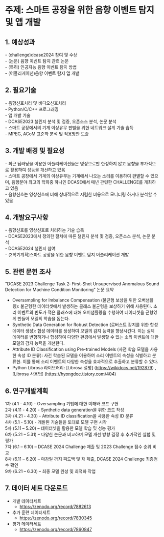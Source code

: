 <h1>주제: 스마트 공장을 위한 음향 이벤트 탐지 및 앱 개발</h1>

<h2>1. 예상성과</h2>
- (challenge)dcase2024 참여 및 수상<br>
- (논문) 음향 이벤트 탐지 관련 논문<br>
- (특허) 인공지능 음향 이벤트 탐지 방법<br>
- (어플리케이션)음향 이벤트 탐지 앱 개발

<h2>2. 필요기술</h2>
- 음향신호처리 및 비디오신호처리<br>
- Python/C/C++ 프로그래밍<br>
- 앱 개발 기술<br>
- DCASE2023 챌린지 분석 및 검증, 오픈소스 분석, 논문 분석<br>
- 스마트 공장에서의 기계 이상유무 판별을 위한 네트워크 설계 기술 습득<br>
- MPEG, ACoM 표준화 분석 및 적용방안 도출


<h2>3. 개발 배경 및 필요성</h2>
- 최근 딥러닝을 이용한 어플리케이션들은 영상으로만 한정하지 않고 음향을 부가적으로 활용하여 성능을 개선하고 있음<br>
- 스마트 공장에서 기계의 이상유무는 기계에서 나오는 소리를 이용하여 판별할 수 있으며, 음향분야 최고의 학회중 하나인 DCASE에서 매년 관련한  CHALLENGE를 개최하고 있음<br>
- 음향신호는 영상신호에 비해 상대적으로 저렴한 비용으로 모니터링 하거나 분석할 수 있음<br>

<h2>4. 개발요구사항</h2>
- 음향신호를 영상신호로 처리하는 기술 습득<br>
- DCASE2023에서 정의한 절차에 따른 챌린지 분석 및 검증, 오픈소스 분석, 논문 분석<br>
- DCASE2024 챌린지 참여<br>
- (2학기계획)스마트 공장을 위한 음향 이벤트 탐지 어플리케이션 개발

<h2>5. 관련 문헌 조사</h2>
"DCASE 2023 Challenge Task 2: First-Shot Unsupervised Anomalous Sound Detection for Machine Condition Monitoring" 논문 요약

- Oversampling for Imbalance Compensation (불균형 보상을 위한 오버샘플링): 불균형한 데이터셋에서 발생하는 클래스 불균형을 보상하기 위해 사용된다. 소리 이벤트의 빈도가 적은 클래스에 대해 오버샘플링을 수행하여 데이터셋을 균형있게 만들어 모델의 학습을 돕는다.
- Synthetic Data Generation for Robust Detection (로버스트 감지를 위한 합성 데이터 생성): 합성 데이터를 생성하여 모델의 감지 능력을 향상시킨다. 이는 실제 데이터를 변형하거나 합성하여 다양한 환경에서 발생할 수 있는 소리 이벤트에 대한 모델의 감지 능력을 개선한다.
- Attribute ID Classification using Pre-trained Models (사전 학습 모델을 사용한 속성 ID 분류): 사전 학습된 모델을 이용하여 소리 이벤트의 속성을 식별하고 분류한. 이를 통해 소리 이벤트의 다양한 속성을 효과적으로 추출하고 분류할 수 있다.
- Python Librosa 라이브러리: [Librosa 설명] (https://wikidocs.net/192879) , [Librosa 사용법] (https://hyongdoc.tistory.com/404)
  
<h2>6. 연구개발계획</h2>
1차 (4.1 - 4.10) - Oversampling 기법에 대한 이해와 코드 구현 <br>
2차 (4.11 - 4.20) - Synthetic data generation을 위한 코드 작성 <br>
3차 (4.21 - 4.30) - Attribute ID classification을 사용한 속성 ID 분류 <br>
4차 (5.1 - 5.10) - 개발된 기술들을 토대로 모델 구현 시작 <br>
5차 (5.11 – 5.20) – 데이터셋을 활용한 모델 학습 및 성능 평가 <br>
6차 (5.21 – 5.31) – 다양한 논문과 비교하며 모델 개선 방향 결정 후 추가적인 실험 및 평가 <br>
7차 (6.1 – 6.10) – DCASE 2024 Challenge 제출 및 2023 Challenge 점수 순위 비교 <br>
8차 (6.11 – 6.20) – 마감일 까지 피드백 및 재 제출, DCASE 2024 Challenge 최종점수 확인 <br>
9차 (6.21 – 6.30) – 최종 모델 완성 및 최적화 작업 <br>

<h2>7. 데이터 세트 다운로드 </h2>

- 개발 데이터세트
  - https://zenodo.org/record/7882613
- 추가 훈련 데이터세트
  - https://zenodo.org/record/7830345
- 평가 데이터세트
  - https://zenodo.org/record/7860847
